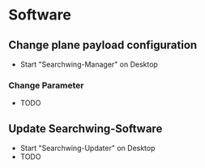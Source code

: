 # Software

## Change plane payload configuration

* Start "Searchwing-Manager" on Desktop

### Change Parameter

* TODO

## Update Searchwing-Software 

* Start "Searchwing-Updater" on Desktop
* TODO

## 

## 



